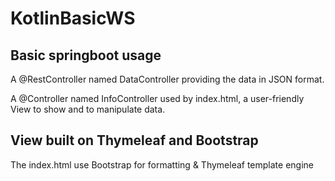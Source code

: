 # KotlinBasicWS

## Basic springboot usage

A @RestController named DataController providing the data in JSON format.

A @Controller named InfoController used by index.html, a user-friendly View to show and to manipulate data.

## View built on Thymeleaf and Bootstrap

The index.html use Bootstrap for formatting & Thymeleaf template engine

